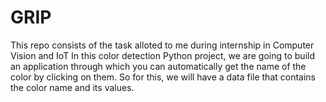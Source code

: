 # GRIP
This repo consists of the task alloted to me during internship in Computer Vision and IoT
In this color detection Python project, we are going to build an application through which you can automatically get the name of the color by clicking on them. So for this, we will have a data file that contains the color name and its values.

